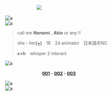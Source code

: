 　　　　　 　　![](https://komarev.com/ghpvc/?username=akihabaraaaa&color=grey&plastic)

![a](https://64.media.tumblr.com/bcce98be50fea3ba9c43d45ac0fce6b1/34c030bcc2361e51-cc/s400x600/8a59b0958905a5cde55a63c0c159569c2291b477.pnj)</br>
![a](https://i.pinimg.com/originals/54/03/14/5403147ac899c867dea610582b74e06b.gif)

> call me ***Nanami*** , ***Akio*** or any !!

> she・her[(+)](https://en.pronouns.page/@akihabaraaa)　18　2d animator　日本語/ENG

> **c+h**　whisper 2 interact

![a](https://64.media.tumblr.com/a2898ffeb2f6e8b0cc2822adb2c8655c/34c030bcc2361e51-c6/s400x600/9f38304dd9f89bb61f24ceb9fbd8c96b4ed8f509.pnj)

　 　　　 　　　　[**001**](https://github.com/JUNE4591633/JUNE4591633/blob/main/int.md)・[**002**](https://github.com/JUNE4591633/JUNE4591633/blob/main/byi.md)・[**003**](https://github.com/JUNE4591633/JUNE4591633/blob/main/dni.md)

![a](https://64.media.tumblr.com/705b0415ab2160e0aa6a1a34250da99c/08ee73e73f2c4e47-c5/s400x600/2ea2beed0297b3ee1d4a377c58d95cc2b5c93870.pnj)<br/>
![a](https://64.media.tumblr.com/f38fcc07d9d2274ba26eb9e1056b2b15/34c030bcc2361e51-0e/s400x600/ba812ff50c0d3ef60d19d237d36201c812900c90.pnj) 

